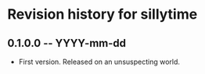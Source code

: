 # Revision history for sillytime

## 0.1.0.0 -- YYYY-mm-dd

* First version. Released on an unsuspecting world.
